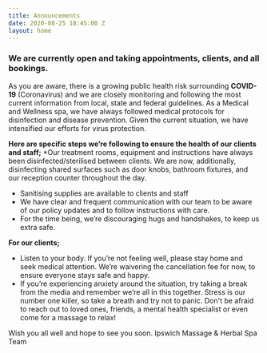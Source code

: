 ```yaml
---
title: Announcements
date: 2020-08-25 18:45:00 Z
layout: home
---
```


### We are currently open and taking appointments, clients, and all bookings. 

As you are aware, there is a growing public health risk surrounding **COVID-19** (Coronavirus) and we are closely monitoring and following the most current information from local, state and federal guidelines. As a Medical and Wellness spa, we have always followed medical protocols for disinfection and disease prevention. Given the current situation, we have intensified our efforts for virus protection.

**Here are specific steps we’re following to ensure the health of our clients and staff;**
*Our treatment rooms, equipment and instructions have always been disinfected/sterilised between clients. We are now, additionally, disinfecting shared surfaces such as door knobs, bathroom fixtures, and our reception counter throughout the day.
* Sanitising supplies are available to clients and staff
* We have clear and frequent communication with our team to be aware of our policy updates and to follow instructions with care.
* For the time being, we’re discouraging hugs and handshakes, to keep us extra safe.

**For our clients;**
* Listen to your body. If you’re not feeling well, please stay home and seek medical attention. We’re waivering the cancellation fee for now, to ensure everyone stays safe and happy.
* If you’re experiencing anxiety around the situation, try taking a break from the media and remember we’re all in this together. Stress is our number one killer, so take a breath and try not to panic. Don't be afraid to reach out to loved ones, friends, a mental health specialist or even come for a massage to relax!

Wish you all well and hope to see you soon.
Ipswich Massage & Herbal Spa Team
